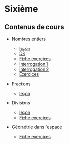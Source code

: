 # Sixième

## Contenus de cours 

- Nombres entiers

    - [leçon](./6eme/601_entiers_cours.pdf)
    - [DS](./6eme/601_entiers_ds.pdf)
    - [Fiche exercices](./6eme/601_entiers_exercices.pdf)
    - [Interrogation 1](./6eme/601_entiers_interro.pdf)
    - [Interrogation 2](./6eme/601_entiers_interro2.pdf)
    - [Exercices](./6eme/601_entiers_nombres-croises_correction.pdf)

- Fractions

    - [leçon](./6eme/602_fraction_cours.pdf)

- Divisions 

    - [leçon](./6eme/603_divisions_ds.pdf)
    - [Fiche exercices](./6eme/603_divisions_exercices.pdf)

- Géométrie dans l’espace 

    - [Fiche exercices](./6eme/604_espace_exercices.pdf)